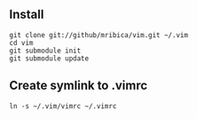 ## Install

    git clone git://github/mribica/vim.git ~/.vim  
    cd vim
    git submodule init
    git submodule update

## Create symlink to .vimrc

    ln -s ~/.vim/vimrc ~/.vimrc
